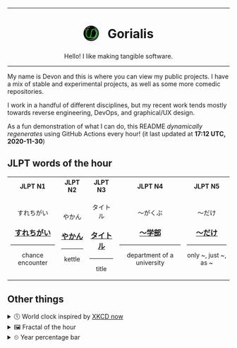 ***

<h1 align="center">
<sub>
    <img src="readme/resources/avatar.png" height="36">
</sub>
&nbsp;
Gorialis
</h1>
<p align="center">
Hello! I like making tangible software.
</p>

***

My name is Devon and this is where you can view my public projects. I have a mix of stable and experimental projects, as well as some more comedic repositories.

I work in a handful of different disciplines, but my recent work tends mostly towards reverse engineering, DevOps, and graphical/UX design.

As a fun demonstration of what I can do, this README *dynamically regenerates* using GitHub Actions every hour! (it last updated at **17:12 UTC, 2020-11-30**)

<h2>JLPT words of the hour</h2>
<table>
    <tr>
        <th>JLPT N1</th>
        <th>JLPT N2</th>
        <th>JLPT N3</th>
        <th>JLPT N4</th>
        <th>JLPT N5</th>
    </tr>
    <tr>
        <td>
            <p align="center">すれちがい</p>
            <h3 align="center"><b><a href="https://jisho.org/search/%E3%81%99%E3%82%8C%E3%81%A1%E3%81%8C%E3%81%84">すれちがい</a></b></h3>
            <hr>
            <p align="center">chance encounter</p>
        </td>
        <td>
            <p align="center">やかん</p>
            <h3 align="center"><b><a href="https://jisho.org/search/%E3%82%84%E3%81%8B%E3%82%93">やかん</a></b></h3>
            <hr>
            <p align="center">kettle</p>
        </td>
        <td>
            <p align="center">タイトル</p>
            <h3 align="center"><b><a href="https://jisho.org/search/%E3%82%BF%E3%82%A4%E3%83%88%E3%83%AB">タイトル</a></b></h3>
            <hr>
            <p align="center">title</p>
        </td>
        <td>
            <p align="center">～がくぶ</p>
            <h3 align="center"><b><a href="https://jisho.org/search/%EF%BD%9E%E5%AD%A6%E9%83%A8">～学部</a></b></h3>
            <hr>
            <p align="center">department of a university</p>
        </td>
        <td>
            <p align="center">～だけ</p>
            <h3 align="center"><b><a href="https://jisho.org/search/%EF%BD%9E%E3%81%A0%E3%81%91">～だけ</a></b></h3>
            <hr>
            <p align="center">only ~,<wbr> just ~,<wbr> as ~</p>
        </td>
    </tr>
</table>

<h2>Other things</h2>
<details>
<summary>🕔  World clock inspired by <a href="https://xkcd.com/now">XKCD now</a></summary>

> <img src="generated/now.png" width="512">

</details>
<details>
<summary>&#x1f5bc; Fractal of the hour</summary>

> <img src="generated/fractal.png" width="512">

</details>
<details>
<summary>&#x23f2; Year percentage bar</summary>
<pre><code>2020 [██████████████████▁▁] 91.45%</code></pre>
</details>
